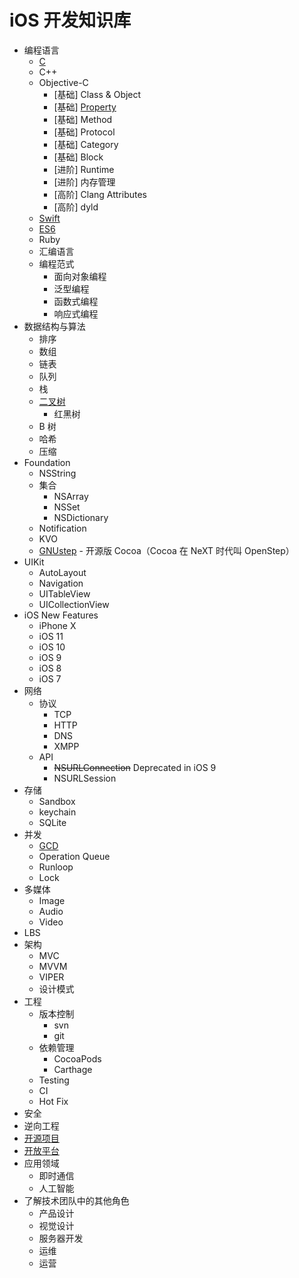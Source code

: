 # iOS 开发知识库

- 编程语言
    - [C](C.md)
    - C++
    - Objective-C
        - [基础] Class & Object
        - [基础] [Property](OC_Property.md)
        - [基础] Method
        - [基础] Protocol
        - [基础] Category
        - [基础] Block
        - [进阶] Runtime
        - [进阶] 内存管理
        - [高阶] Clang Attributes
        - [高阶] dyld
    - [Swift](Swift.md)
    - [ES6](ES6.md)
    - Ruby
    - 汇编语言
    - 编程范式
        - 面向对象编程
        - 泛型编程
        - 函数式编程
        - 响应式编程
- 数据结构与算法
    - 排序
    - 数组
    - 链表
    - 队列
    - 栈
    - [二叉树](Algorithm/BinaryTree.md)
        - 红黑树
    - B 树
    - 哈希
    - 压缩
- Foundation
    - NSString
    - 集合
        - NSArray
        - NSSet
        - NSDictionary
    - Notification
    - KVO
    - [GNUstep](http://gnustep.org) - 开源版 Cocoa（Cocoa 在 NeXT 时代叫 OpenStep）
- UIKit
    - AutoLayout
    - Navigation
    - UITableView
    - UICollectionView
- iOS New Features
    - iPhone X
    - iOS 11
    - iOS 10
    - iOS 9
    - iOS 8
    - iOS 7
- 网络
    - 协议
        - TCP
        - HTTP
        - DNS
        - XMPP
    - API
        - <del>NSURLConnection</del> Deprecated in iOS 9 
        - NSURLSession
- 存储
    - Sandbox
    - keychain
    - SQLite
- 并发
    - [GCD](GCD.md)
    - Operation Queue
    - Runloop
    - Lock
- 多媒体
    - Image
    - Audio
    - Video
- LBS
- 架构
    - MVC
    - MVVM
    - VIPER
    - 设计模式
- 工程
    - 版本控制
        - svn
        - git
    - 依赖管理
        - CocoaPods
        - Carthage
    - Testing
    - CI
    - Hot Fix
- 安全
- 逆向工程
- [开源项目](OpenSource.md)
- [开放平台](OpenPlatform.md)
- 应用领域
    - 即时通信
    - 人工智能
- 了解技术团队中的其他角色
    - 产品设计
    - 视觉设计
    - 服务器开发
    - 运维
    - 运营